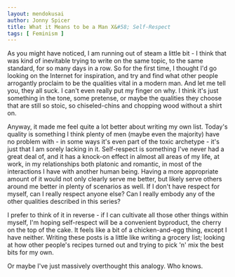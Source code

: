 ```yaml
---
layout: mendokusai
author: Jonny Spicer
title: What it Means to be a Man X&#58; Self-Respect
tags: [ Feminism ]
---
```

As you might have noticed, I am running out of steam a little bit - I think that was kind of inevitable trying to write on the same topic, to the same standard, for so many days in a row.
So for the first time, I thought I'd go looking on the Internet for inspiration, and try and find what other people arrogantly proclaim to be the qualities vital in a modern man. And
let me tell you, they all suck. I can't even really put my finger on why. I think it's just something in the tone, some pretense, or maybe the qualities they choose that are still so
stoic, so chiseled-chins and chopping wood without a shirt on.

Anyway, it made me feel quite a lot better about writing my own list. Today's quality is something I think plenty of men (maybe even the majority) have no problem with - in some ways
it's even part of the toxic archetype - it's just that I am sorely lacking in it. Self-respect is something I've never had a great deal of, and it has a knock-on effect in almost all
areas of my life, at work, in my relationships both platonic and romantic, in most of the interactions I have with another human being. Having a more appropriate amount of it would
not only clearly serve me better, but likely serve others around me better in plenty of scenarios as well. If I don't have respect for myself, can I really respect anyone else?
Can I really embody any of the other qualities described in this series?

I prefer to think of it in reverse - if I can cultivate all those other things within myself, I'm hoping self-respect will be a convenient byproduct, the cherry on the top of the
cake. It feels like a bit of a chicken-and-egg thing, except I have neither. Writing these posts is a little like writing a grocery list; looking at how other people's recipes
turned out and trying to pick 'n' mix the best bits for my own. 

Or maybe I've just massively overthought this analogy. Who knows.
